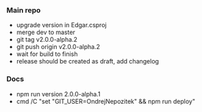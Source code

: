 ### Main repo
- upgrade version in Edgar.csproj
- merge dev to master
- git tag v2.0.0-alpha.2
- git push origin v2.0.0-alpha.2
- wait for build to finish
- release should be created as draft, add changelog

### Docs

- npm run version 2.0.0-alpha.1
- cmd /C "set "GIT_USER=OndrejNepozitek" && npm run deploy"
